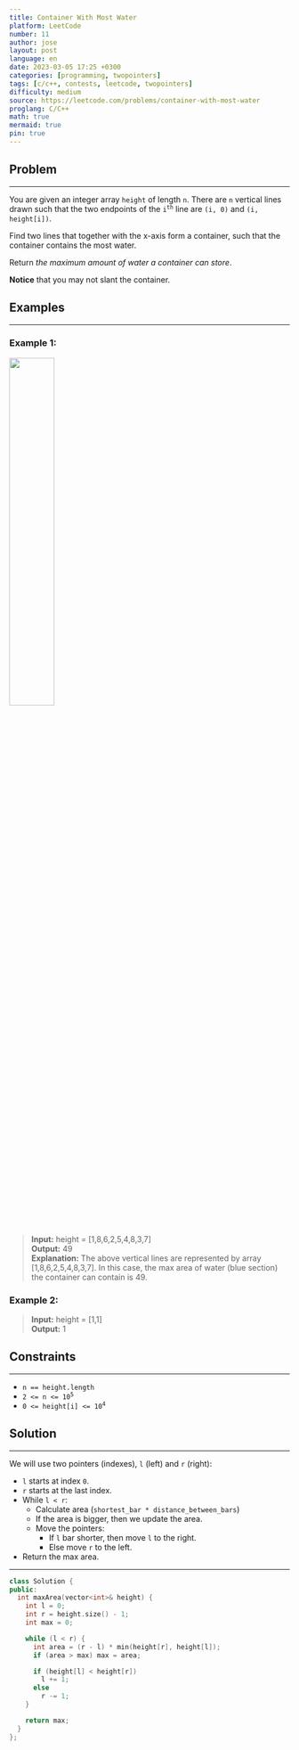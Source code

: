 ```yaml
---
title: Container With Most Water
platform: LeetCode
number: 11
author: jose
layout: post
language: en
date: 2023-03-05 17:25 +0300
categories: [programming, twopointers]
tags: [c/c++, contests, leetcode, twopointers]
difficulty: medium
source: https://leetcode.com/problems/container-with-most-water
proglang: C/C++
math: true
mermaid: true
pin: true
---
```

## Problem
---
You are given an integer array `height` of length `n`. There are `n` vertical lines drawn such that the two endpoints of the <code>i<sup>th</sup></code> line are `(i, 0)` and `(i, height[i])`.  

Find two lines that together with the x-axis form a container, such that the container contains the most water.  

Return *the maximum amount of water a container can store*.  

**Notice** that you may not slant the container.  

## Examples
---
### **Example 1:**  
<img src="https://s3-lc-upload.s3.amazonaws.com/uploads/2018/07/17/question_11.jpg" height="40%"/>  

>**Input:** height = [1,8,6,2,5,4,8,3,7]  
>**Output:** 49  
>**Explanation:** The above vertical lines are represented by array [1,8,6,2,5,4,8,3,7]. In this case, the max area of water (blue section) the container can contain is 49.  

### **Example 2:**  
>**Input:** height = [1,1]  
>**Output:** 1  

## Constraints
---
- `n == height.length`
- <code>2 <= n <= 10<sup>5</sup></code>
- <code>0 <= height[i] <= 10<sup>4</sup></code>

## Solution
---
We will use two pointers (indexes), `l` (left) and `r` (right):
  - `l` starts at index `0`.
  - `r` starts at the last index.
  - While `l < r`:
    - Calculate area (`shortest_bar * distance_between_bars`)
    - If the area is bigger, then we update the area.
    - Move the pointers:
      - If `l` bar shorter, then move `l` to the right.
      - Else move `r` to the left.
  - Return the max area.  

---
```c++
class Solution {
public:
  int maxArea(vector<int>& height) {
    int l = 0;
    int r = height.size() - 1;
    int max = 0;

    while (l < r) {
      int area = (r - l) * min(height[r], height[l]);
      if (area > max) max = area;

      if (height[l] < height[r])
        l += 1;
      else
        r -= 1;
    }

    return max;
  }
};
```
